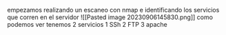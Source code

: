 empezamos realizando un escaneo con nmap
e identificando los servicios que corren en el servidor 
![[Pasted image 20230906145830.png]]
como podemos ver tenemos 2 servicios 
1 SSh
2 FTP
3 apache